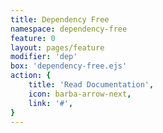 ```yaml
---
title: Dependency Free
namespace: dependency-free
feature: 0
layout: pages/feature
modifier: 'dep'
box: 'dependency-free.ejs'
action: {
    title: 'Read Documentation',
    icon: barba-arrow-next,
    link: '#',
}
---
```

